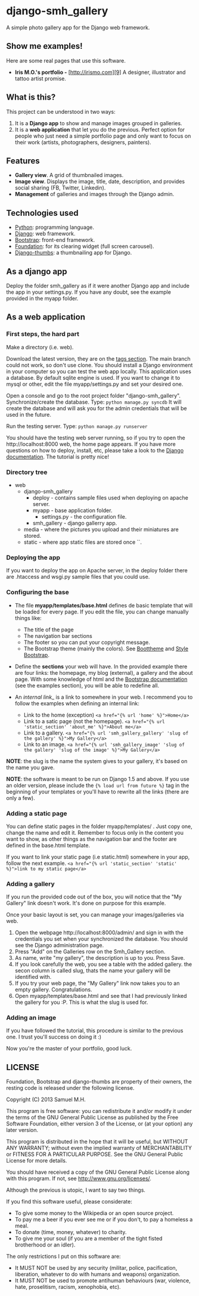 django-smh_gallery
==================

A simple photo gallery app for the Django web framework.


Show me examples!
-----------------
Here are some real pages that use this software.
*   __Iris M.O.'s portfolio -__ [http://irismo.com][9]
    A designer, illustrator and tattoo artist promise.


What is this?
-------------
This project can be understood in two ways:

1.  It is a __Django app__ to show and manage images grouped in galleries.
2.  It is a __web application__ that let you do the previous. Perfect option for people who just need a simple portfolio page and only want to focus on their work (artists, photographers, designers, painters).


Features
--------
*   __Gallery view__. A grid of thumbnailed images.
*   __Image view__. Displays the image, title, date, description, and provides social sharing (FB, Twitter, Linkedin).
*   __Management__ of galleries and images through the Django admin.


Technologies used
-----------------
*   [Python][1]: programming language.
*   [Django][2]: web framework.
*   [Bootstrap][3]: front-end framework.
*   [Foundation][4]: for its clearing widget (full screen carousel).
*   [Django-thumbs][7]: a thumbnailing app for Django.

As a django app
-------------------------
Deploy the folder smh_gallery as if it were another Django app and include the app in your settings.py.
If you have any doubt, see the example provided in the myapp folder.


As a web application
-------------------------

### First steps, the hard part ###

Make a directory (i.e. web).

Download the latest version, they are on the [tags section][8]. The main branch could not work, so don't use clone. You should install a Django environment in your computer so you can test the web app locally.
This application uses a database. By default sqlite engine is used. If you want to change it to mysql or other, edit the file myapp/settings.py and set your desired one.

Open a console and go to the root project folder "django-smh_gallery".
Synchronize/create the database. Type:
`python manage.py syncdb`
It will create the database and will ask you for the admin credentials that will be used in the future.

Run the testing server. Type:
`python manage.py runserver`

You should have the testing web server running, so if you try to open the http://localhost:8000 web, the home page appears.
If you have more questions on how to deploy, install, etc, please take a look to the [Django documentation][2]. The tutorial is pretty nice!

### Directory tree ###
*   web
    *   django-smh_gallery
        *   deploy - contains sample files used when deploying on apache server.
        *   myapp - base application folder.
            *   settings.py - the configuration file.
        *   smh_gallery - django gallerry app.
    *   media - where the pictures you upload and their miniatures are stored.
    *   static - where app static files are stored once ``.

### Deploying the app ###
If you want to deploy the app on Apache server, in the deploy folder there are .htaccess and wsgi.py sample files that you could use.

### Configuring the base ###
*   The file __myapp/templates/base.html__ defines de basic template that will be loaded for every page. If you edit the file, you can change manually things like:
    *   The title of the page
    *   The navigation bar sections
    *   The footer so you can put your copyright message.
    *   The Bootstrap theme (mainly the colors). See [Boottheme][5] and [Style Bootstrap][6].


*   Define the __sections__ your web will have. In the provided example there are four links: the homepage, my blog (external), a gallery and the about page. With some knowledge of html and the [Bootstrap documentation][3] (see the examples section), you will be able to redefine all.


*   An _internal link__ is a link to somewhere in your web. I recommend you to follow the examples when defining an internal link:
    *   Link to the home (exception)
    `<a href="{% url 'home' %}">Home</a>`
    *   Link to a satic page (not the homepage).
    `<a href="{% url 'static_section' 'about_me' %}">About me</a>`
    *   Link to a gallery.
    `<a href="{% url 'smh_gallery_gallery' 'slug of the gallery' %}">My Gallery</a>`
    *   Link to an image.
    `<a href="{% url 'smh_gallery_image' 'slug of the gallery' 'slug of the image' %}">My Gallery</a>`

__NOTE__: the slug is the name the system gives to your gallery, it's based on the name you gave.

__NOTE__: the software is meant to be run on Django 1.5 and above. If you use an older version, please include the `{% load url from future %}` tag in the beginning of your templates or you'll have to rewrite all the links (there are only a few).

### Adding a static page ###
You can define static pages in the folder myapp/templates/ . Just copy one, change the name and edit it. Remember to focus only in the content you want to show, as other things as the navigation bar and the footer are defined in the base.html template.

If you want to link your static page (i.e static.html) somewhere in your app, follow the next example.
`<a href="{% url 'static_section' 'static' %}">link to my static page</a>`


### Adding a gallery ###
If you run the provided code out of the box, you will notice that the "My Gallery" link doesn't work. It's done on purpose for this example.

Once your basic layout is set, you can manage your images/galleries via web.
1.  Open the webpage http://localhost:8000/admin/ and sign in with the credentials you set when your synchronized the database. You should see the Django administration page.
2.  Press "Add" on the Galleries row on the Smh_Gallery section.
3.  As name, write "my gallery", the description is up to you. Press Save.
4.  If you look carefully the web, you see a table with the added gallery. the secon column is called slug, thats the name your gallery will be identified with.
5.  If you try your web page, the "My Gallery" link now takes you to an empty gallery. Congratulations.
6.  Open myapp/templates/base.html and see that I had previously linked the gallery for you :P. This is what the slug is used for.


### Adding an image  ###
If you have followed the tutorial, this procedure is similar to the previous one. I trust you'll success on doing it :)

Now you're the master of your portfolio, good luck.


LICENSE
-------
Foundation, Bootstrap and django-thumbs are property of their owners, the resting code is released under the following license.

Copyright (C) 2013  Samuel M.H.

This program is free software: you can redistribute it and/or modify
it under the terms of the GNU General Public License as published by
the Free Software Foundation, either version 3 of the License, or
(at your option) any later version.

This program is distributed in the hope that it will be useful,
but WITHOUT ANY WARRANTY; without even the implied warranty of
MERCHANTABILITY or FITNESS FOR A PARTICULAR PURPOSE.  See the
GNU General Public License for more details.

You should have received a copy of the GNU General Public License
along with this program.  If not, see <http://www.gnu.org/licenses/>.

Although the previous is utopic, I want to say two things.

If you find this software useful, please considerate:
*   To give some money to the Wikipedia or an open source project.
*   To pay me a beer if you ever see me or if you don't, to pay a homeless a meal.
*   To donate (time, money, whatever) to charity.
*   To give me your soul (if you are a member of the tight fisted brotherhood or an idler).


The only restrictions I put on this software are:
*   It MUST NOT be used by any security (militar, police, pacification, liberation, whatever to do with humans and weapons) organization.
*   It MUST NOT be used to promote antihuman behaviours (war, violence, hate, proselitism, racism, xenophobia, etc).


[1]: http://www.python.org/ "Python"
[2]: https://www.djangoproject.com/ "Django"
[3]: http://twitter.github.com/bootstrap/ "Twitter's Bootstrap"
[4]: http://foundation.zurb.com/ "Foundation"
[5]: http://www.boottheme.com/#generatetheme "Boottheme - Bootstrap theme generator"
[6]: http://stylebootstrap.info/ "Stylebootstrap - Bootstrap theme generator"
[7]: https://github.com/zenx/django-thumbs "Django-thumbnails"
[8]: https://github.com/samuelmh/django-smh_gallery/tags "Tags section"
[9]: http://irismo.com "Iris M.O.'s portfolio"
